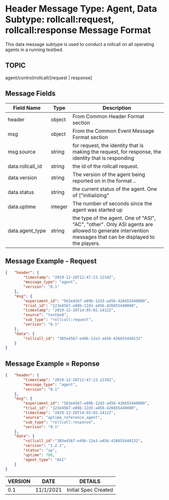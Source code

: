 # Header Message Type: Agent, Data Subtype: rollcall:request, rollcall:response Message Format
This data message subtype is used to conduct a rollcall on all operating agents in a running testbed.

## TOPIC

agent/control/rollcall/[request | response]

## Message Fields

| Field Name | Type | Description
| --- | --- | ---|
| header | object | From Common Header Format section
| msg | object | From the Common Event Message Format section 
| msg.source | string | for request, the identity that is making the request, for response, the identity that is responding
| data.rollcall_id | string | the id of the rollcall request.
| data.version | string | The version of the agent being reported on in the format <major>.<minor>.<patch>
| data.status | string | the current status of the agent.  One of ["initializing" | "up" | "unknown" | "down"]
| data.uptime | integer | The number of seconds since the agent was started up
| data.agent_type | string | the type of the agent.  One of "ASI", "AC", "other".  Only ASI agents are allowed to generate intervention messages that can be displayed to the players.


## Message Example - Request

```json
{	"header": {
		"timestamp": "2019-12-26T12:47:23.1234Z",
		"message_type": "agent",
		"version": "0.1"
	},
	"msg": { 
		"experiment_id": "563e4567-e89b-12d3-a456-426655440000",
		"trial_id": "123e4567-e89b-12d3-a456-426655440000",
		"timestamp": "2019-12-26T14:05:02.1412Z",
		"source": "testbed",
		"sub_type": "rollcall:request",
		"version": "0.1"
	},
	"data": {
		"rollcall_id": "385e4567-e49b-12e3-a456-426655440132"
	}
}
```
## Message Example = Reponse
```json
{	"header": {
		"timestamp": "2019-12-26T12:47:23.1234Z",
		"message_type": "agent",
		"version": "0.1"
	},
	"msg": { 
		"experiment_id": "563e4567-e89b-12d3-a456-426655440000",
		"trial_id": "123e4567-e89b-12d3-a456-426655440000",
		"timestamp": "2019-12-26T14:05:02.1412Z",
		"source": "aptima_reference_agent",
		"sub_type": "rollcall:response",
		"version": "0.1"
	},
	"data": {
		"rollcall_id":"385e4567-e49b-12e3-a456-426655440132",
		"version": "1.2.1",
		"status": "up",
		"uptime": 780,
		"agent_type": "ASI"
	}
}
```
VERSION | DATE | DETAILS
| --- | --- | --- | 
| 0.1 | 11/1/2021 | Initial Spec Created |